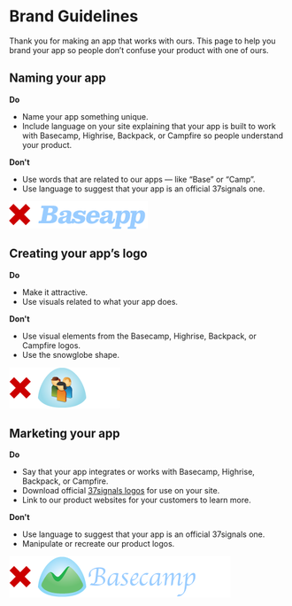Brand Guidelines
================

Thank you for making an app that works with ours. This page to help you brand your app so people don’t confuse your product with one of ours.


Naming your app
---------------

**Do**

* Name your app something unique.
* Include language on your site explaining that your app is built to work with Basecamp, Highrise, Backpack, or Campfire so people understand your product.

**Don't**

* Use words that are related to our apps — like “Base” or “Camp”.
* Use language to suggest that your app is an official 37signals one.

![Don't name your app this](https://github.com/37signals/api/blob/master/sections/img-baseapp.png?raw=true)


Creating your app’s logo
------------------------

**Do**

* Make it attractive.
* Use visuals related to what your app does.

**Don't**

* Use visual elements from the Basecamp, Highrise, Backpack, or Campfire logos.
* Use the snowglobe shape.

![Don't paste Windows XP icons inside of our snowglobes, please.](https://github.com/37signals/api/blob/master/sections/img-snowglobe.png?raw=true)


Marketing your app
------------------

**Do**

* Say that your app integrates or works with Basecamp, Highrise, Backpack, or Campfire.
* Download official [37signals logos](https://github.com/37signals/api/tree/master/logos) for use on your site.
* Link to our product websites for your customers to learn more.

**Don't**

* Use language to suggest that your app is an official 37signals one.
* Manipulate or recreate our product logos.

![Make your app unique!](https://github.com/37signals/api/blob/master/sections/img-bcbastard.png?raw=true)
